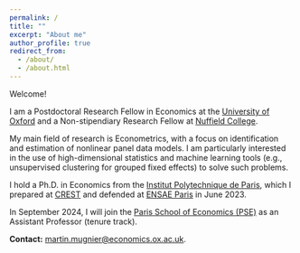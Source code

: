 ```yaml
---
permalink: /
title: ""
excerpt: "About me"
author_profile: true
redirect_from: 
  - /about/
  - /about.html
---
```


Welcome!

I am a Postdoctoral Research Fellow in Economics at the [University of Oxford](https://www.ox.ac.uk/) and a Non-stipendiary Research Fellow at [Nuffield College](https://www.nuffield.ox.ac.uk/).

My main field of research is Econometrics, with a focus on identification and estimation of nonlinear panel data models. I am particularly interested in the use of high-dimensional statistics and machine learning tools (e.g., unsupervised clustering for grouped fixed effects) to solve such problems. 

I hold a Ph.D. in Economics from the [Institut Polytechnique de Paris](https://www.ip-paris.fr/), which I prepared at [CREST](http://crest.science/) and defended at [ENSAE Paris](https://www.ensae.fr/) in June 2023.

In September 2024, I will join the <a href="https://www.parisschoolofeconomics.eu/en/about/">Paris School of Economics (PSE)</a> as an Assistant Professor (tenure track).

**Contact:** [martin.mugnier@economics.ox.ac.uk](mailto:martin.mugnier@economics.ox.ac.uk).
